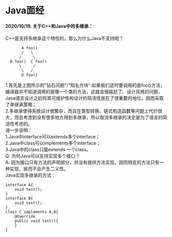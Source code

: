 #           Java面经 

#### 2020/10/19. 关于C++和Java中的多继承：</br>
C++是支持多继承这个特性的，那么为什么Java不支持呢？</br>
```
       A foo()
       /   \
      /     \
  B foo()  C foo()
      \     /
       \   /
       D foo()
```
1.首先是上图所示的"钻石问题"/"知名方块":如果我们这时要调用的是foo()方法，编译器并不知道调用的是哪一个类的方法，这就会很尴尬了。设计风格的问题，Java语言设计之初将其可维护性和设计的简洁性放在了很重要的地位，因而采取了单继承策略；</br>
2.多继承使得系统设计很繁杂，而且在类型转换、链式构造函数等问题上代价很大，而且考虑到没有很多地方用到多继承，所以取消多继承的决定是为了语言的简洁性考虑的。</br>
进一步说明：</br>
1.Java中interface可以extends多个interface；</br>
2.Java中class可以implements多个interface；</br>
3.Java中的class只能extends 一个class。</br>
Q: 为何Java可以支持实现多个接口？</br>
A: 因为接口只有方法的声明部分，并没有提供方法实现，因而特定的方法只有一种实现，故而不会产生二义性。</br>
Java实现多继承的方式：</br>
```
interface A{
    void test();
}
interface B{
    void test();
}
class C implements A,B{
    @Override
    public void test(){
    }
}
```
